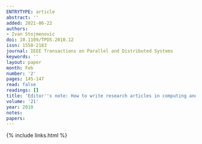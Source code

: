 ```yaml
---
ENTRYTYPE: article
abstract: ''
added: 2021-06-22
authors:
- Ivan Stojmenovic
doi: 10.1109/TPDS.2010.12
issn: 1558-2183
journal: IEEE Transactions on Parallel and Distributed Systems
keywords: ''
layout: paper
month: Feb
number: '2'
pages: 145-147
read: false
readings: []
title: 'Editor''s note: How to write research articles in computing and engineering disciplines'
volume: '21'
year: 2010
notes:
papers:
---
```

{% include links.html %}
